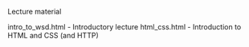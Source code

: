 Lecture material

intro_to_wsd.html - Introductory lecture
html_css.html - Introduction to HTML and CSS (and HTTP)
